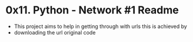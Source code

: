 # 0x11. Python - Network #1 Readme
* This project aims to help in getting through with urls this is achieved by
* downloading the url original code
